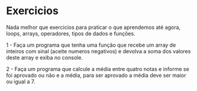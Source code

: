 # Exercicios

Nada melhor que exercicios para praticar o que aprendemos até agora, loops, arrays, operadores, tipos de dados e funções.

1 - Faça um programa que tenha uma função que recebe um array de inteiros com sinal (aceite numeros negativos) e devolva a soma dos valores deste array e exiba no console.

2 - Faça um programa que calcule a média entre quatro notas e informe se foi aprovado ou não e a média, para ser aprovado a média deve ser maior ou igual a 7.

